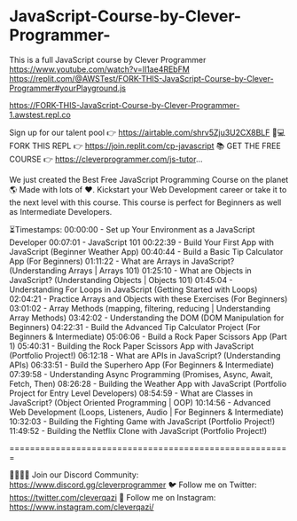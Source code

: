 # JavaScript-Course-by-Clever-Programmer-
This is a full JavaScript course by Clever Programmer
https://www.youtube.com/watch?v=lI1ae4REbFM
https://replit.com/@AWSTest/FORK-THIS-JavaScript-Course-by-Clever-Programmer#yourPlayground.js

https://FORK-THIS-JavaScript-Course-by-Clever-Programmer-1.awstest.repl.co


Sign up for our talent pool 👉 https://airtable.com/shrv5Zju3U2CX8BLF
👨💻 FORK THIS REPL 👉 https://join.replit.com/cp-javascript
📚 GET THE FREE COURSE 👉 https://cleverprogrammer.com/js-tutor...

We just created the Best Free JavaScript Programming Course on the planet 🌎
Made with lots of ❤️. Kickstart your Web Development career or take it to the next level with this course. This course is perfect for Beginners as well as Intermediate Developers.

⏳Timestamps:
00:00:00 - Set up Your Environment as a JavaScript Developer
00:07:01 - JavaScript 101
00:22:39 - Build Your First App with JavaScript (Beginner Weather App)
00:40:44 - Build a Basic Tip Calculator App (For Beginners)
01:11:22 - What are Arrays in JavaScript? (Understanding Arrays | Arrays 101)
01:25:10 - What are Objects in JavaScript? (Understanding Objects | Objects 101)
01:45:04 - Understanding For Loops in JavaScript (Getting Started with Loops)
02:04:21 - Practice Arrays and Objects with these Exercises (For Beginners)
03:01:02 - Array Methods (mapping, filtering, reducing | Understanding Array Methods)
03:42:02 - Understanding the DOM (DOM Manipulation for Beginners)
04:22:31 - Build the Advanced Tip Calculator Project (For Beginners & Intermediate)
05:06:06 - Build a Rock Paper Scissors App (Part 1)
05:40:31 - Building the Rock Paper Scissors App with JavaScript (Portfolio Project!)
06:12:18 - What are APIs in JavaScript? (Understanding APIs)
06:33:51 - Build the Superhero App (For Beginners & Intermediate)
07:39:58 - Understanding Async Programming (Promises, Async, Await, Fetch, Then)
08:26:28 - Building the Weather App with JavaScript (Portfolio Project for Entry Level Developers)
08:54:59 - What are Classes in JavaScript? (Object Oriented Programming | OOP)
10:14:56 - Advanced Web Development (Loops, Listeners, Audio | For Beginners & Intermediate)
10:32:03 - Building the Fighting Game with JavaScript (Portfolio Project!)
11:49:52 - Building the Netflix Clone with JavaScript (Portfolio Project!)

=======================================================

👨👩👧👦 Join our Discord Community: https://www.discord.gg/cleverprogrammer
🐦 Follow me on Twitter: https://twitter.com/cleverqazi
📸 Follow me on Instagram: https://www.instagram.com/cleverqazi/
